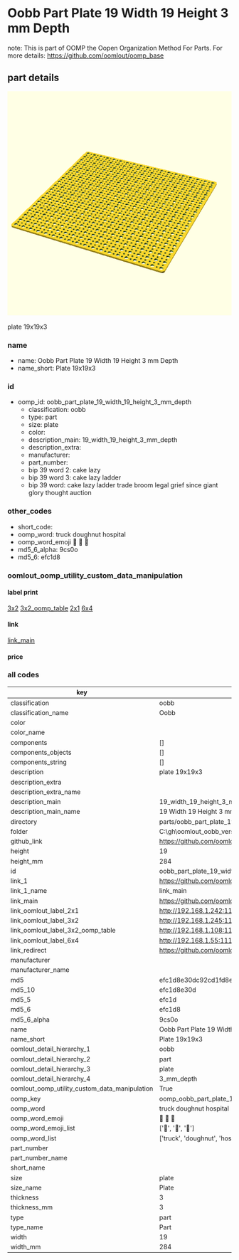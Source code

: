 # Oobb Part Plate 19 Width 19 Height 3 mm Depth  

note: This is part of OOMP the Oopen Organization Method For Parts. For more details: https://github.com/oomlout/oomp_base

##  part details
  

[![](3dpr.png)](3dpr.png)

plate 19x19x3



### name
* name: Oobb Part Plate 19 Width 19 Height 3 mm Depth
* name_short: Plate 19x19x3 
### id
* oomp_id: oobb_part_plate_19_width_19_height_3_mm_depth
  * classification: oobb
  * type: part
  * size: plate
  * color: 
  * description_main: 19_width_19_height_3_mm_depth
  * description_extra: 
  * manufacturer: 
  * part_number: 
  * bip 39 word 2: cake lazy
  * bip 39 word 3: cake lazy ladder
  * bip 39 word: cake lazy ladder trade broom legal grief since giant glory thought auction

### other_codes
* short_code: 
* oomp_word: truck doughnut hospital
* oomp_word_emoji :truck: :doughnut: :hospital:
* md5_6_alpha: 9cs0o
* md5_6: efc1d8






### oomlout_oomp_utility_custom_data_manipulation
#### label print
[3x2](http://192.168.1.245:1112/?label=oomp%209cs0o)
[3x2_oomp_table](http://192.168.1.108:1112/?label=oomp%209cs0o)
[2x1](http://192.168.1.242:1112/?label=oomp%209cs0o)
[6x4](http://192.168.1.55:1112/?label=oomp%209cs0o)    

#### link

[link_main](https://github.com/oomlout/oomlout_oobb_version_4_generated_parts/tree/main/navigation_oomp/oobb/part/plate/19_width_19_height_3_mm_depth/part)                              

#### price







### all codes 
| key | value |  
| --- | --- |  
| classification | oobb |  
| classification_name | Oobb |  
| color |  |  
| color_name |  |  
| components | [] |  
| components_objects | [] |  
| components_string | [] |  
| description | plate 19x19x3 |  
| description_extra |  |  
| description_extra_name |  |  
| description_main | 19_width_19_height_3_mm_depth |  
| description_main_name | 19 Width 19 Height 3 mm Depth |  
| directory | parts/oobb_part_plate_19_width_19_height_3_mm_depth |  
| folder | C:\gh\oomlout_oobb_version_4_generated_parts\parts\oobb_part_plate_19_width_19_height_3_mm_depth |  
| github_link | https://github.com/oomlout/oomlout_oomp_part_src/tree/main/parts/oobb_part_plate_19_width_19_height_3_mm_depth |  
| height | 19 |  
| height_mm | 284 |  
| id | oobb_part_plate_19_width_19_height_3_mm_depth |  
| link_1 | https://github.com/oomlout/oomlout_oobb_version_4_generated_parts/tree/main/navigation_oomp/oobb/part/plate/19_width_19_height_3_mm_depth/part |  
| link_1_name | link_main |  
| link_main | https://github.com/oomlout/oomlout_oobb_version_4_generated_parts/tree/main/navigation_oomp/oobb/part/plate/19_width_19_height_3_mm_depth/part |  
| link_oomlout_label_2x1 | http://192.168.1.242:1112/?label=oomp%209cs0o |  
| link_oomlout_label_3x2 | http://192.168.1.245:1112/?label=oomp%209cs0o |  
| link_oomlout_label_3x2_oomp_table | http://192.168.1.108:1112/?label=oomp%209cs0o |  
| link_oomlout_label_6x4 | http://192.168.1.55:1112/?label=oomp%209cs0o |  
| link_redirect | https://github.com/oomlout/oomlout_oobb_version_4_generated_parts/tree/main/parts/oobb_plate_19_19_03 |  
| manufacturer |  |  
| manufacturer_name |  |  
| md5 | efc1d8e30dc92cd1fd8e6e6af8df9902 |  
| md5_10 | efc1d8e30d |  
| md5_5 | efc1d |  
| md5_6 | efc1d8 |  
| md5_6_alpha | 9cs0o |  
| name | Oobb Part Plate 19 Width 19 Height 3 mm Depth |  
| name_short | Plate 19x19x3  |  
| oomlout_detail_hierarchy_1 | oobb |  
| oomlout_detail_hierarchy_2 | part |  
| oomlout_detail_hierarchy_3 | plate |  
| oomlout_detail_hierarchy_4 | 3_mm_depth |  
| oomlout_oomp_utility_custom_data_manipulation | True |  
| oomp_key | oomp_oobb_part_plate_19_width_19_height_3_mm_depth |  
| oomp_word | truck doughnut hospital |  
| oomp_word_emoji | :truck: :doughnut: :hospital: |  
| oomp_word_emoji_list | [':truck:', ':doughnut:', ':hospital:'] |  
| oomp_word_list | ['truck', 'doughnut', 'hospital'] |  
| part_number |  |  
| part_number_name |  |  
| short_name |  |  
| size | plate |  
| size_name | Plate |  
| thickness | 3 |  
| thickness_mm | 3 |  
| type | part |  
| type_name | Part |  
| width | 19 |  
| width_mm | 284 |  
